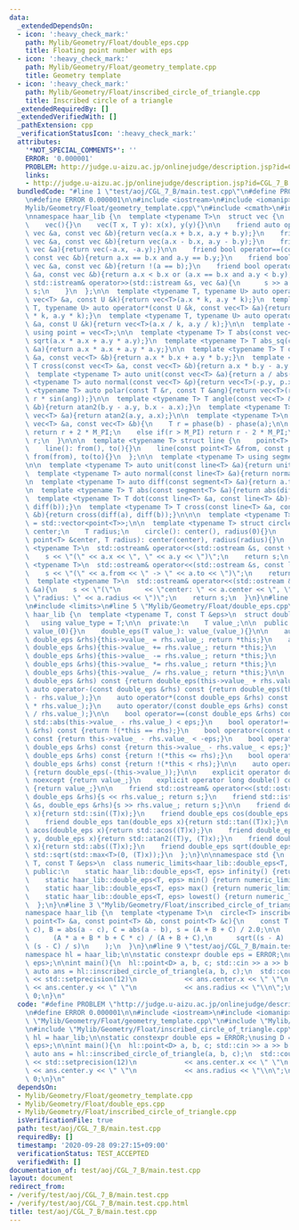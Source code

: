 ```yaml
---
data:
  _extendedDependsOn:
  - icon: ':heavy_check_mark:'
    path: Mylib/Geometry/Float/double_eps.cpp
    title: Floating point number with eps
  - icon: ':heavy_check_mark:'
    path: Mylib/Geometry/Float/geometry_template.cpp
    title: Geometry template
  - icon: ':heavy_check_mark:'
    path: Mylib/Geometry/Float/inscribed_circle_of_triangle.cpp
    title: Inscribed circle of a triangle
  _extendedRequiredBy: []
  _extendedVerifiedWith: []
  _pathExtension: cpp
  _verificationStatusIcon: ':heavy_check_mark:'
  attributes:
    '*NOT_SPECIAL_COMMENTS*': ''
    ERROR: '0.000001'
    PROBLEM: http://judge.u-aizu.ac.jp/onlinejudge/description.jsp?id=CGL_7_B
    links:
    - http://judge.u-aizu.ac.jp/onlinejudge/description.jsp?id=CGL_7_B
  bundledCode: "#line 1 \"test/aoj/CGL_7_B/main.test.cpp\"\n#define PROBLEM \"http://judge.u-aizu.ac.jp/onlinejudge/description.jsp?id=CGL_7_B\"\
    \n#define ERROR 0.000001\n\n#include <iostream>\n#include <iomanip>\n#line 3 \"\
    Mylib/Geometry/Float/geometry_template.cpp\"\n#include <cmath>\n#include <vector>\n\
    \nnamespace haar_lib {\n  template <typename T>\n  struct vec {\n    T x, y;\n\
    \    vec(){}\n    vec(T x, T y): x(x), y(y){}\n\n    friend auto operator+(const\
    \ vec &a, const vec &b){return vec(a.x + b.x, a.y + b.y);}\n    friend auto operator-(const\
    \ vec &a, const vec &b){return vec(a.x - b.x, a.y - b.y);}\n    friend auto operator-(const\
    \ vec &a){return vec(-a.x, -a.y);}\n\n    friend bool operator==(const vec &a,\
    \ const vec &b){return a.x == b.x and a.y == b.y;}\n    friend bool operator!=(const\
    \ vec &a, const vec &b){return !(a == b);}\n    friend bool operator<(const vec\
    \ &a, const vec &b){return a.x < b.x or (a.x == b.x and a.y < b.y);}\n\n    friend\
    \ std::istream& operator>>(std::istream &s, vec &a){\n      s >> a.x >> a.y; return\
    \ s;\n    }\n  };\n\n  template <typename T, typename U> auto operator*(const\
    \ vec<T> &a, const U &k){return vec<T>(a.x * k, a.y * k);}\n  template <typename\
    \ T, typename U> auto operator*(const U &k, const vec<T> &a){return vec<T>(a.x\
    \ * k, a.y * k);}\n  template <typename T, typename U> auto operator/(const vec<T>\
    \ &a, const U &k){return vec<T>(a.x / k, a.y / k);}\n\n  template <typename T>\
    \ using point = vec<T>;\n\n  template <typename T> T abs(const vec<T> &a){return\
    \ sqrt(a.x * a.x + a.y * a.y);}\n  template <typename T> T abs_sq(const vec<T>\
    \ &a){return a.x * a.x + a.y * a.y;}\n\n  template <typename T> T dot(const vec<T>\
    \ &a, const vec<T> &b){return a.x * b.x + a.y * b.y;}\n  template <typename T>\
    \ T cross(const vec<T> &a, const vec<T> &b){return a.x * b.y - a.y * b.x;}\n\n\
    \  template <typename T> auto unit(const vec<T> &a){return a / abs(a);}\n  template\
    \ <typename T> auto normal(const vec<T> &p){return vec<T>(-p.y, p.x);}\n\n  template\
    \ <typename T> auto polar(const T &r, const T &ang){return vec<T>(r * cos(ang),\
    \ r * sin(ang));}\n\n  template <typename T> T angle(const vec<T> &a, const vec<T>\
    \ &b){return atan2(b.y - a.y, b.x - a.x);}\n  template <typename T> T phase(const\
    \ vec<T> &a){return atan2(a.y, a.x);}\n\n  template <typename T>\n  T angle_diff(const\
    \ vec<T> &a, const vec<T> &b){\n    T r = phase(b) - phase(a);\n\n    if(r < -M_PI)\
    \ return r + 2 * M_PI;\n    else if(r > M_PI) return r - 2 * M_PI;\n    return\
    \ r;\n  }\n\n\n  template <typename T> struct line {\n    point<T> from, to;\n\
    \    line(): from(), to(){}\n    line(const point<T> &from, const point<T> &to):\
    \ from(from), to(to){}\n  };\n\n  template <typename T> using segment = line<T>;\n\
    \n\n  template <typename T> auto unit(const line<T> &a){return unit(a.to - a.from);}\n\
    \  template <typename T> auto normal(const line<T> &a){return normal(a.to - a.from);}\n\
    \n  template <typename T> auto diff(const segment<T> &a){return a.to - a.from;}\n\
    \n  template <typename T> T abs(const segment<T> &a){return abs(diff(a));}\n\n\
    \  template <typename T> T dot(const line<T> &a, const line<T> &b){return dot(diff(a),\
    \ diff(b));}\n  template <typename T> T cross(const line<T> &a, const line<T>\
    \ &b){return cross(diff(a), diff(b));}\n\n\n  template <typename T> using polygon\
    \ = std::vector<point<T>>;\n\n  template <typename T> struct circle {\n    point<T>\
    \ center;\n    T radius;\n    circle(): center(), radius(0){}\n    circle(const\
    \ point<T> &center, T radius): center(center), radius(radius){}\n  };\n\n  template\
    \ <typename T>\n  std::ostream& operator<<(std::ostream &s, const vec<T> &a){\n\
    \    s << \"(\" << a.x << \", \" << a.y << \")\";\n    return s;\n  }\n\n  template\
    \ <typename T>\n  std::ostream& operator<<(std::ostream &s, const line<T> &a){\n\
    \    s << \"(\" << a.from << \" -> \" << a.to << \")\";\n    return s;\n  }\n\n\
    \  template <typename T>\n  std::ostream& operator<<(std::ostream &s, const circle<T>\
    \ &a){\n    s << \"(\"\n      << \"center: \" << a.center << \", \"\n      <<\
    \ \"radius: \" << a.radius << \")\";\n    return s;\n  }\n}\n#line 3 \"Mylib/Geometry/Float/double_eps.cpp\"\
    \n#include <limits>\n#line 5 \"Mylib/Geometry/Float/double_eps.cpp\"\n\nnamespace\
    \ haar_lib {\n  template <typename T, const T &eps>\n  struct double_eps {\n \
    \   using value_type = T;\n\n  private:\n    T value_;\n\n  public:\n    double_eps():\
    \ value_(0){}\n    double_eps(T value_): value_(value_){}\n\n    auto& operator=(const\
    \ double_eps &rhs){this->value_ = rhs.value_; return *this;}\n    auto& operator+=(const\
    \ double_eps &rhs){this->value_ += rhs.value_; return *this;}\n    auto& operator-=(const\
    \ double_eps &rhs){this->value_ -= rhs.value_; return *this;}\n    auto& operator*=(const\
    \ double_eps &rhs){this->value_ *= rhs.value_; return *this;}\n    auto& operator/=(const\
    \ double_eps &rhs){this->value_ /= rhs.value_; return *this;}\n\n    auto operator+(const\
    \ double_eps &rhs) const {return double_eps(this->value_ + rhs.value_);}\n   \
    \ auto operator-(const double_eps &rhs) const {return double_eps(this->value_\
    \ - rhs.value_);}\n    auto operator*(const double_eps &rhs) const {return double_eps(this->value_\
    \ * rhs.value_);}\n    auto operator/(const double_eps &rhs) const {return double_eps(this->value_\
    \ / rhs.value_);}\n\n    bool operator==(const double_eps &rhs) const {return\
    \ std::abs(this->value_ - rhs.value_) < eps;}\n    bool operator!=(const double_eps\
    \ &rhs) const {return !(*this == rhs);}\n    bool operator<(const double_eps &rhs)\
    \ const {return this->value_ - rhs.value_ < -eps;}\n    bool operator<=(const\
    \ double_eps &rhs) const {return this->value_ - rhs.value_ < eps;}\n    bool operator>(const\
    \ double_eps &rhs) const {return !(*this <= rhs);}\n    bool operator>=(const\
    \ double_eps &rhs) const {return !(*this < rhs);}\n\n    auto operator-() const\
    \ {return double_eps(-(this->value_));}\n\n    explicit operator double() const\
    \ noexcept {return value_;}\n    explicit operator long double() const noexcept\
    \ {return value_;}\n\n    friend std::ostream& operator<<(std::ostream &s, const\
    \ double_eps &rhs){s << rhs.value_; return s;}\n    friend std::istream& operator>>(std::istream\
    \ &s, double_eps &rhs){s >> rhs.value_; return s;}\n\n    friend double_eps sin(double_eps\
    \ x){return std::sin((T)x);}\n    friend double_eps cos(double_eps x){return std::cos((T)x);}\n\
    \    friend double_eps tan(double_eps x){return std::tan((T)x);}\n    friend double_eps\
    \ acos(double_eps x){return std::acos((T)x);}\n    friend double_eps atan2(double_eps\
    \ y, double_eps x){return std::atan2((T)y, (T)x);}\n    friend double_eps abs(double_eps\
    \ x){return std::abs((T)x);}\n    friend double_eps sqrt(double_eps x){return\
    \ std::sqrt(std::max<T>(0, (T)x));}\n  };\n}\n\nnamespace std {\n  template <typename\
    \ T, const T &eps>\n  class numeric_limits<haar_lib::double_eps<T, eps>> {\n \
    \ public:\n    static haar_lib::double_eps<T, eps> infinity() {return numeric_limits<T>::infinity();}\n\
    \    static haar_lib::double_eps<T, eps> min() {return numeric_limits<T>::min();}\n\
    \    static haar_lib::double_eps<T, eps> max() {return numeric_limits<T>::max();}\n\
    \    static haar_lib::double_eps<T, eps> lowest() {return numeric_limits<T>::lowest();}\n\
    \  };\n}\n#line 3 \"Mylib/Geometry/Float/inscribed_circle_of_triangle.cpp\"\n\n\
    namespace haar_lib {\n  template <typename T>\n  circle<T> inscribed_circle_of_triangle(const\
    \ point<T> &a, const point<T> &b, const point<T> &c){\n    const T A = abs(b -\
    \ c), B = abs(a - c), C = abs(a - b), s = (A + B + C) / 2.0;\n\n    return circle<T>(\n\
    \      (A * a + B * b + C * c) / (A + B + C),\n      sqrt((s - A)  * (s - B) *\
    \ (s - C) / s)\n    );\n  }\n}\n#line 9 \"test/aoj/CGL_7_B/main.test.cpp\"\n\n\
    namespace hl = haar_lib;\n\nstatic constexpr double eps = ERROR;\nusing D = hl::double_eps<double,\
    \ eps>;\n\nint main(){\n  hl::point<D> a, b, c; std::cin >> a >> b >> c;\n\n \
    \ auto ans = hl::inscribed_circle_of_triangle(a, b, c);\n  std::cout << std::fixed\
    \ << std::setprecision(12)\n            << ans.center.x << \" \"\n           \
    \ << ans.center.y << \" \"\n            << ans.radius << \"\\n\";\n\n  return\
    \ 0;\n}\n"
  code: "#define PROBLEM \"http://judge.u-aizu.ac.jp/onlinejudge/description.jsp?id=CGL_7_B\"\
    \n#define ERROR 0.000001\n\n#include <iostream>\n#include <iomanip>\n#include\
    \ \"Mylib/Geometry/Float/geometry_template.cpp\"\n#include \"Mylib/Geometry/Float/double_eps.cpp\"\
    \n#include \"Mylib/Geometry/Float/inscribed_circle_of_triangle.cpp\"\n\nnamespace\
    \ hl = haar_lib;\n\nstatic constexpr double eps = ERROR;\nusing D = hl::double_eps<double,\
    \ eps>;\n\nint main(){\n  hl::point<D> a, b, c; std::cin >> a >> b >> c;\n\n \
    \ auto ans = hl::inscribed_circle_of_triangle(a, b, c);\n  std::cout << std::fixed\
    \ << std::setprecision(12)\n            << ans.center.x << \" \"\n           \
    \ << ans.center.y << \" \"\n            << ans.radius << \"\\n\";\n\n  return\
    \ 0;\n}\n"
  dependsOn:
  - Mylib/Geometry/Float/geometry_template.cpp
  - Mylib/Geometry/Float/double_eps.cpp
  - Mylib/Geometry/Float/inscribed_circle_of_triangle.cpp
  isVerificationFile: true
  path: test/aoj/CGL_7_B/main.test.cpp
  requiredBy: []
  timestamp: '2020-09-28 09:27:15+09:00'
  verificationStatus: TEST_ACCEPTED
  verifiedWith: []
documentation_of: test/aoj/CGL_7_B/main.test.cpp
layout: document
redirect_from:
- /verify/test/aoj/CGL_7_B/main.test.cpp
- /verify/test/aoj/CGL_7_B/main.test.cpp.html
title: test/aoj/CGL_7_B/main.test.cpp
---
```

